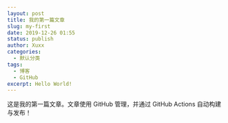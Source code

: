 ```yaml
---
layout: post
title: 我的第一篇文章
slug: my-first
date: 2019-12-26 01:55
status: publish
author: Xuxx
categories: 
  - 默认分类
tags: 
  - 博客
  - GitHub
excerpt: Hello World!
---
```


这是我的第一篇文章。文章使用 GitHub 管理，并通过 GitHub Actions 自动构建与发布！
